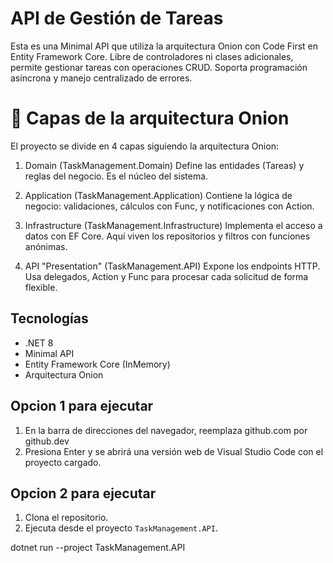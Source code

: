 # API de Gestión de Tareas

Esta es una Minimal API que utiliza la arquitectura Onion con Code First en Entity Framework Core. Libre de controladores ni clases adicionales, permite gestionar tareas con operaciones CRUD. Soporta programación asíncrona y manejo centralizado de errores. 


# 🧅 Capas de la arquitectura Onion
El proyecto se divide en 4 capas siguiendo la arquitectura Onion:

1. Domain (TaskManagement.Domain) Define las entidades (Tareas) y reglas del negocio. Es el núcleo del sistema.

2. Application (TaskManagement.Application) Contiene la lógica de negocio: validaciones, cálculos con Func, y notificaciones con Action.

3. Infrastructure (TaskManagement.Infrastructure) Implementa el acceso a datos con EF Core. Aquí viven los repositorios y filtros con funciones anónimas.

4. API "Presentation" (TaskManagement.API) Expone los endpoints HTTP. Usa delegados, Action y Func para procesar cada solicitud de forma flexible.

## Tecnologías
- .NET 8
- Minimal API
- Entity Framework Core (InMemory)
- Arquitectura Onion

## Opcion 1 para ejecutar
1. En la barra de direcciones del navegador, reemplaza github.com por github.dev
2. Presiona Enter y se abrirá una versión web de Visual Studio Code con el proyecto cargado.

## Opcion 2 para ejecutar
1. Clona el repositorio.
2. Ejecuta desde el proyecto `TaskManagement.API`.

dotnet run --project TaskManagement.API


